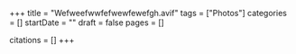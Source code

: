 +++
title = "Wefweefwwfefwewfewefgh.avif"
tags = ["Photos"]
categories = []
startDate = ""
draft = false
pages = []

citations = []
+++
